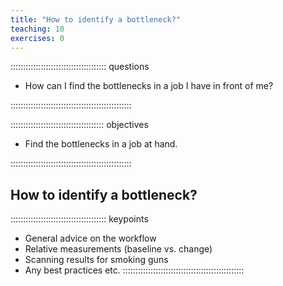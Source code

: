 ```yaml
---
title: "How to identify a bottleneck?"
teaching: 10
exercises: 0
---
```


:::::::::::::::::::::::::::::::::::::: questions 

- How can I find the bottlenecks in a job I have in front of me?

::::::::::::::::::::::::::::::::::::::::::::::::

::::::::::::::::::::::::::::::::::::: objectives

- Find the bottlenecks in a job at hand.

::::::::::::::::::::::::::::::::::::::::::::::::

## How to identify a bottleneck?

<!-- EPISODE CONTENT HERE -->

:::::::::::::::::::::::::::::::::::::: keypoints
- General advice on the workflow 
- Relative measurements (baseline vs. change)
- Scanning results for smoking guns
- Any best practices etc.
::::::::::::::::::::::::::::::::::::::::::::::::
